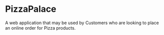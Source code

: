 # PizzaPalace
A web application that may be used by Customers who are looking to place an online order for Pizza products.
